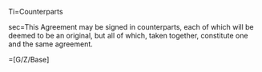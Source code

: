Ti=Counterparts

sec=This Agreement may be <span class="highlight">signed in counterparts</span>, each of which will be deemed to be an original, but all of which, taken together, constitute one and the same agreement.

=[G/Z/Base]
